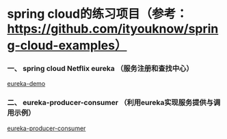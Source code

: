 # spring cloud的练习项目（参考：https://github.com/ityouknow/spring-cloud-examples）

### 一、 spring cloud Netflix eureka （服务注册和查找中心）

[eureka-demo](/spring-cloud/netflix-eureka)

### 二、 eureka-producer-consumer （利用eureka实现服务提供与调用示例）

[eureka-producer-consumer](/spring-cloud/eureka-producer-consumer)




